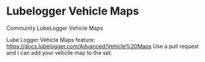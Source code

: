 # Lubelogger Vehicle Maps
Community LubeLogger Vehicle Maps

Lube Logger Vehicle Maps feature: https://docs.lubelogger.com/Advanced/Vehicle%20Maps
Use a pull request and I can add your vehcile map to the set.
